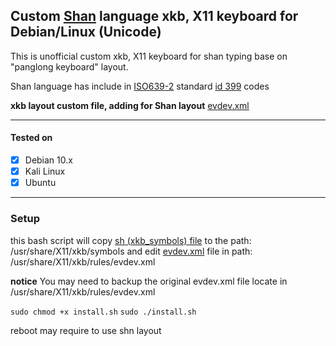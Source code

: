 ## Custom [Shan](https://en.wikipedia.org/wiki/Shan_people) language xkb, X11 keyboard for Debian/Linux (Unicode)

This is unofficial custom xkb, X11 keyboard for shan typing base on "panglong keyboard" layout.


Shan language has include in [ISO639-2](https://en.wikipedia.org/wiki/List_of_ISO_639-2_codes) standard [id 399](https://www.loc.gov/standards/iso639-2/php/langcodes_name.php?code_ID=399) codes

**xkb layout custom file, adding for Shan layout**
[evdev.xml](/evdev.xml#L2631-L2642)

---------------------------

#### Tested on

- [x] Debian 10.x
- [x] Kali Linux
- [x] Ubuntu  

----------------------------------------------------
### Setup
this bash script will copy [sh (xkb_symbols) file](/sh) to the path: /usr/share/X11/xkb/symbols and edit [evdev.xml](/evdev.xml) file in path: /usr/share/X11/xkb/rules/evdev.xml

**notice** You may need to backup the original evdev.xml file locate in /usr/share/X11/xkb/rules/evdev.xml


```sudo chmod +x install.sh```
```sudo ./install.sh```

reboot may require to use shn layout

